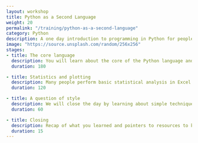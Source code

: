 ```yaml
---
layout: workshop
title: Python as a Second Language
weight: 20
permalink: "/training/python-as-a-second-language"
category: Python
description: A one day introduction to programming in Python for people who are already comfortable in some other language such as Perl or MATLAB. This lesson also introduces you to the Jupyter Notebook.
image: "https://source.unsplash.com/random/256x256"
stages:
- title: The core language
  description: You will learn about the core of the Python language and how you can leverage the huge range of libraries that come "batteries included". We will see how to make decisions and repeat operations to control the flow of your program. You will learn to make your code more readable by using functions and how to store data in dictionaries.
  duration: 180

- title: Statistics and plotting
  description: Many people perform basic statistical analysis in Excel. This module will show you how to do the equivalent using the powerful Pandas library. By using pandas you can save time for repeated tasks and reduce the number of mistakes that creep in. We will look at how to read in data and how to save your results to files in various formats.
  duration: 120

- title: A question of style
  description: We will close the day by learning about simple techniques for keeping your programs understandable and making them more robust. By adopting some simple style tips you will produce programs that are more robust and that you can still understand when you pick them up again 3 months later. As part of this you will learn about techniques for creating good sanity checks that let you tell if your program is working or not. As well as how to automate them so that you can tell if your program is still working in the future.
  duration: 60

- title: Closing
  description: Recap of what you learned and pointers to resources to keep learning. Stay afterwards for an informal chat and networking.
  duration: 15
---
```

